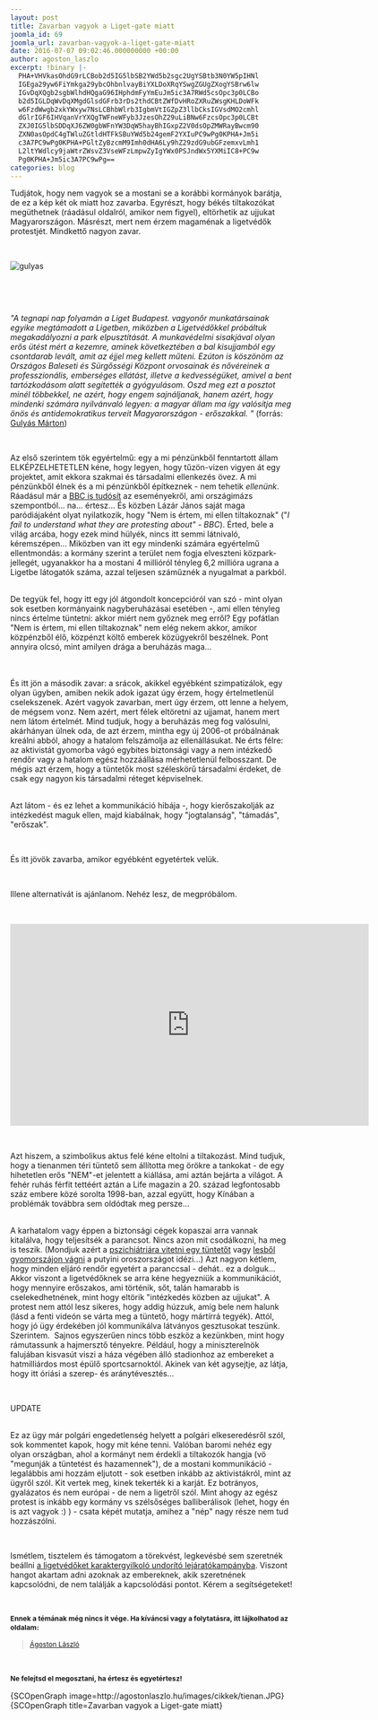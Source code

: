 ```yaml
---
layout: post
title: Zavarban vagyok a Liget-gate miatt
joomla_id: 69
joomla_url: zavarban-vagyok-a-liget-gate-miatt
date: 2016-07-07 09:02:46.000000000 +00:00
author: agoston_laszlo
excerpt: !binary |-
  PHA+VHVkasOhdG9rLCBob2d5IG5lbSB2YWd5b2sgc2UgYSBtb3N0YW5pIHNl
  IGEga29yw6FiYmkga29ybcOhbnlvayBiYXLDoXRqYSwgZGUgZXogYSBrw6lw
  IGvDqXQgb2sgbWlhdHQgaG96IHphdmFyYmEuJm5ic3A7RWd5csOpc3p0LCBo
  b2d5IGLDqWvDqXMgdGlsdGFrb3rDs2thdCBtZWfDvHRoZXRuZWsgKHLDoWFk
  w6FzdWwgb2xkYWxyw7NsLCBhbWlrb3IgbmVtIGZpZ3llbCksIGVsdMO2cmhl
  dGlrIGF6IHVqanVrYXQgTWFneWFyb3JzesOhZ29uLiBNw6FzcsOpc3p0LCBt
  ZXJ0IG5lbSDDqXJ6ZW0gbWFnYW3DqW5hayBhIGxpZ2V0dsOpZMWRayBwcm90
  ZXN0asOpdC4gTWluZGtldHTFkSBuYWd5b24gemF2YXIuPC9wPg0KPHA+Jm5i
  c3A7PC9wPg0KPHA+PGltZyBzcmM9Imh0dHA6Ly9hZ29zdG9ubGFzemxvLmh1
  L2ltYWdlcy9jaWtrZWsvZ3VseWFzLmpwZyIgYWx0PSJndWx5YXMiIC8+PC9w
  Pg0KPHA+Jm5ic3A7PC9wPg==
categories: blog
---
```

<p>Tudjátok, hogy nem vagyok se a mostani se a korábbi kormányok barátja, de ez a kép két ok miatt hoz zavarba.&nbsp;Egyrészt, hogy békés tiltakozókat megüthetnek (ráadásul oldalról, amikor nem figyel), eltörhetik az ujjukat Magyarországon. Másrészt, mert nem érzem magaménak a ligetvédők protestjét. Mindkettő nagyon zavar.</p>
<p>&nbsp;</p>
<p><img src="http://agostonlaszlo.hu/images/cikkek/gulyas.jpg" alt="gulyas" /></p>
<p>&nbsp;</p>

<p>&nbsp;</p>
<p><em>"A tegnapi nap folyamán a Liget Budapest. vagyonőr munkatársainak egyike megtámadott a Ligetben, miközben a Ligetvédőkkel próbáltuk megakadályozni a park elpusztítását. A munkavédelmi sisakjával olyan erős ütést mért a kezemre, aminek következtében a bal kisujjamból egy csontdarab levált, amit az éjjel meg kellett műteni. Ezúton is köszönöm az Országos Baleseti és Sürgősségi Központ orvosainak és nővéreinek a professzionális, emberséges ellátást, illetve a kedvességüket, amivel a bent tartózkodásom alatt segítették a gyógyulásom. Oszd meg ezt a posztot minél többekkel, ne azért, hogy engem sajnáljanak, hanem azért, hogy mindenki számára nyilvánvaló legyen: a magyar állam ma így valósítja meg önös és antidemokratikus terveit Magyarországon - erőszakkal. "</em> (forrás: <a href="https://www.facebook.com/slejmpolitika/posts/1635619293432641" target="_blank">Gulyás Márton</a>)</p>
<p>&nbsp;</p>
<p>Az első szerintem tök egyértelmű: egy a mi pénzünkből fenntartott állam ELKÉPZELHETETLEN kéne, hogy legyen, hogy tűzön-vizen vigyen át egy projektet, amit ekkora szakmai és társadalmi ellenkezés övez. A mi pénzünkből élnek és a mi pénzünkből építkeznek - nem tehetik <em>ellenünk</em>. Ráadásul már a <a href="http://24.hu/belfold/2016/07/06/a-bbc-is-beszamolt-arrol-hogy-rendorok-raktak-ki-a-ligetvedoket/" target="_blank">BBC is tudósít</a> az eseményekről, ami országimázs szempontból... na... értesz... És közben Lázár János saját maga paródiájaként olyat nyilatkozik, hogy "Nem is értem, mi ellen tiltakoznak" ("<em>I fail to understand what they are protesting about" - BBC</em>). Érted, bele a világ arcába, hogy ezek mind hülyék, nincs itt semmi látnivaló, kéremszépen... Miközben van itt egy mindenki számára egyértelmű ellentmondás: a kormány szerint a terület nem fogja elveszteni közpark-jellegét, ugyanakkor ha&nbsp;a mostani 4 millióról tényleg 6,2 millióra ugrana a Ligetbe látogatók száma, azzal teljesen száműznék a nyugalmat a parkból.&nbsp;<br /><br /></p>
<p>De tegyük fel, hogy itt egy jól átgondolt koncepcióról van szó - mint olyan sok esetben kormányaink nagyberuházásai esetében -, ami ellen tényleg nincs értelme tüntetni: akkor miért nem győznek meg erről? Egy pofátlan "Nem is értem, mi ellen tiltakoznak" nem elég nekem akkor, amikor közpénzből élő, közpénzt költő emberek közügyekről beszélnek. Pont annyira olcsó, mint amilyen drága a beruházás maga...&nbsp;<br /><br /><br /></p>
<p>És itt jön a második zavar: a srácok, akikkel egyébként szimpatizálok, egy olyan ügyben, amiben nekik adok igazat úgy érzem, hogy értelmetlenül cselekszenek. Azért vagyok zavarban, mert úgy érzem, ott lenne a helyem, de mégsem vonz. Nem azért, mert félek eltöretni az ujjamat, hanem mert nem látom értelmét. Mind tudjuk, hogy a beruházás meg fog valósulni, akárhányan ülnek oda, de azt érzem, mintha egy új 2006-ot próbálnának kreálni abból, ahogy a hatalom felszámolja az ellenállásukat. Ne érts félre: az aktivistát gyomorba vágó egybites biztonsági vagy a nem intézkedő rendőr vagy a hatalom egész hozzáállása mérhetetlenül felbosszant. De mégis azt érzem, hogy a tüntetők most széleskörű társadalmi érdeket, de csak egy nagyon kis társadalmi réteget&nbsp;képviselnek.<br /><br /></p>
<p>Azt látom - és ez lehet a kommunikáció hibája -, hogy kierőszakolják az intézkedést maguk ellen, majd kiabálnak, hogy "jogtalanság", "támadás", "erőszak".</p>
<p>&nbsp;</p>
<p>És itt jövök zavarba, amikor egyébként egyetértek velük.</p>
<p>&nbsp;</p>
<p>Illene alternatívát is ajánlanom. Nehéz lesz, de megpróbálom.</p>
<p>&nbsp;</p>
<p><iframe src="https://www.youtube.com/embed/9-nXT8lSnPQ" frameborder="0" width="640" height="360" allowfullscreen="allowfullscreen"></iframe></p>
<p>&nbsp;</p>
<p>Azt hiszem, a szimbolikus aktus felé kéne eltolni a tiltakozást. Mind tudjuk, hogy a tienanmen téri tüntető sem állította meg örökre a tankokat - de egy hihetetlen erős "NEM"-et jelentett a kiállása, ami aztán bejárta a világot. A fehér ruhás férfit tettéért aztán a Life magazin&nbsp;a 20. század legfontosabb száz embere közé sorolta 1998-ban, azzal együtt, hogy Kínában a problémák továbbra sem oldódtak meg persze...<br /><br /></p>
<p>A karhatalom vagy éppen a biztonsági cégek kopaszai arra vannak kitalálva, hogy teljesítsék a parancsot. Nincs azon mit csodálkozni, ha meg is teszik. (Mondjuk azért a <a href="http://24.hu/belfold/2016/06/29/ligetvedo-folyamatosan-osztottak-hogy-vegem-van-honapokra-kivonnak-a-forgalombol/" target="_blank">pszichiátriára vitetni egy tüntetőt</a> vagy <a href="https://www.facebook.com/magyarinfo/videos/10154219976238467/" target="_blank">lesből gyomorszájon vágni</a>&nbsp;a putyini oroszországot idézi...) Azt nagyon kétlem, hogy minden eljáró rendőr egyetért a paranccsal - dehát.. ez a dolguk... Akkor viszont a ligetvédőknek se arra kéne hegyezniük a kommunikációt, hogy mennyire erőszakos, ami történik, sőt, talán hamarabb is cselekedhetnének, mint hogy eltörik "intézkedés közben az ujjukat". A protest nem attól lesz sikeres, hogy addig húzzuk, amíg bele nem halunk (lásd a fenti videón se várta meg a tüntető, hogy mártírrá tegyék). Attól, hogy jó ügy érdekében jól kommunikálva látványos gesztusokat teszünk. Szerintem. &nbsp;Sajnos egyszerűen nincs több eszköz a kezünkben, mint hogy rámutassunk a hajmersztő tényekre. Például, hogy a miniszterelnök falujában kisvasút viszi a háza végében álló stadionhoz az embereket a hatmilliárdos most épülő sportcsarnoktól. Akinek van két agysejtje, az látja, hogy itt óriási a szerep- és aránytévesztés...</p>
<p>&nbsp;</p>
<p>UPDATE<br /><br /></p>
<p>Ez az ügy már polgári engedetlenség helyett a polgári elkeseredésről szól, sok kommentet kapok, hogy mit kéne tenni. Valóban baromi nehéz egy olyan országban, ahol a kormányt nem érdekli a tiltakozók hangja (vö "megunják a tüntetést és hazamennek"), de a mostani kommunikáció - legalábbis ami hozzám eljutott - sok esetben inkább az aktivistákról, mint az ügyről szól. Kit vertek meg, kinek tekerték ki a karját. Ez botrányos, gyalázatos és nem európai - de nem a ligetről szól. Mint ahogy az egész protest is inkább egy kormány vs szélsőséges balliberálisok (lehet, hogy én is azt vagyok :) ) - csata képét mutatja, amihez a "nép" nagy része nem tud hozzászólni.</p>
<p>&nbsp;</p>
<p>Ismétlem, tisztelem és támogatom a törekvést, legkevésbé sem szeretnék beállni <a href="http://pestisracok.hu/drogtanyat-hagytak-maguk-utan-ligetvedok/" target="_blank">a ligetvédőket karaktergyilkoló undorító lejáratókampányba</a>. Viszont hangot akartam adni azoknak az embereknek, akik szeretnének kapcsolódni, de nem találják a kapcsolódási pontot. Kérem a segítségeteket!</p>
<p>&nbsp;</p>
<p><strong style="font-size: 12.16px; line-height: 15.808px;">Ennek a témának még nincs it vége. Ha kíváncsi vagy a folytatásra, itt lájkolhatod az oldalam:</strong></p>
<div class="fb-page" style="font-size: 12.16px; line-height: 15.808px;" data-href="https://www.facebook.com/agostonlaszloartist" data-width="250" data-height="100" data-small-header="false" data-adapt-container-width="false" data-hide-cover="true" data-show-facepile="false">
<div class="fb-xfbml-parse-ignore">
<blockquote cite="https://www.facebook.com/agostonlaszloartist"><a href="https://www.facebook.com/agostonlaszloartist">Ágoston László</a></blockquote>
</div>
</div>
<p>&nbsp;</p>
<p style="font-size: 12.16px; line-height: 15.808px;"><strong>Ne felejtsd el megosztani, ha értesz és egyetértesz!</strong></p>
<p>{SCOpenGraph image=http://agostonlaszlo.hu/images/cikkek/tienan.JPG} {SCOpenGraph title=Zavarban vagyok a Liget-gate miatt}</p>
<p>&nbsp;</p>
